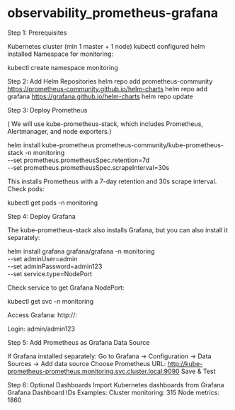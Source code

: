# observability_prometheus-grafana

Step 1: Prerequisites

Kubernetes cluster (min 1 master + 1 node)
kubectl configured
helm installed
Namespace for monitoring:

kubectl create namespace monitoring

Step 2: Add Helm Repositories
helm repo add prometheus-community https://prometheus-community.github.io/helm-charts
helm repo add grafana https://grafana.github.io/helm-charts
helm repo update

Step 3: Deploy Prometheus

( We will use kube-prometheus-stack, which includes Prometheus, Alertmanager, and node exporters.)

helm install kube-prometheus prometheus-community/kube-prometheus-stack -n monitoring \
  --set prometheus.prometheusSpec.retention=7d \
  --set prometheus.prometheusSpec.scrapeInterval=30s


This installs Prometheus with a 7-day retention and 30s scrape interval.
Check pods:

kubectl get pods -n monitoring

Step 4: Deploy Grafana

The kube-prometheus-stack also installs Grafana, but you can also install it separately:

helm install grafana grafana/grafana -n monitoring \
  --set adminUser=admin \
  --set adminPassword=admin123 \
  --set service.type=NodePort

Check service to get Grafana NodePort:

  kubectl get svc -n monitoring

Access Grafana: http://<NodeIP>:<NodePort>

Login: admin/admin123

Step 5: Add Prometheus as Grafana Data Source

If Grafana installed separately:
Go to Grafana → Configuration → Data Sources → Add data source
Choose Prometheus
URL: http://kube-prometheus-prometheus.monitoring.svc.cluster.local:9090
Save & Test

Step 6: Optional Dashboards
Import Kubernetes dashboards from Grafana Grafana Dashboard IDs
Examples:
Cluster monitoring: 315
Node metrics: 1860
